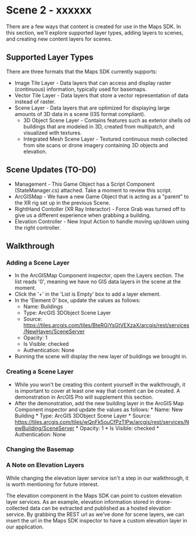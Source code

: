 # Scene 2 - xxxxxx

There are a few ways that content is created for use in the Maps SDK. In this section, we'll explore supported layer types, adding layers to scenes, and creating new content layers for scenes.

## Supported Layer Types
There are three formats that the Maps SDK currently supports:
* Image Tile Layer - Data layers that can access and display raster (continuous) information, typically used for basemaps.
* Vector Tile Layer - Data layers that store a vector representation of data instead of raster.
* Scene Layer - Data layers that are optimized for displaying large amounts of 3D data in a scene (I3S format compliant).
    * 3D Object Scene Layer - Contains features such as exterior shells od buildings that are modeled in 3D, created from multipatch, and visualized with textures.
    * Integrated Mesh Scene Layer - Textured continuous mesh collected from site scans or drone imagery containing 3D objects and elevation.

## Scene Updates (TO-DO)

* Management - This Game Object has a Script Component (StateManager.cs) attached. Take a moment to review this script. 
* ArcGISMap - We have a new Game Object that is acting as a "parent" to the XR rig set up in the previous Scene.
* RightHand Contoller (XR Ray Interactor) - Force Grab was turned off to give us a different experience when grabbing a building.
* Elevation Controller - New Input Action to handle moving up/down using the right controller.

## Walkthrough
### Adding a Scene Layer
* In the ArcGISMap Component inspector, open the Layers section. The list reads '0', meaning we have no GIS data layers in the scene at the moment.
* Click the '+' in the 'List is Empty' box to add a layer element.
* In the 'Element 0' box, update the values as follows:
    * Name: Buildings
    * Type: ArcGIS 3DObject Scene Layer
    * Source: https://tiles.arcgis.com/tiles/BteRGjYsGtVEXzaX/arcgis/rest/services/NewHaven/SceneServer
    * Opacity: 1
    * Is Visible: checked
    * Authentication: None
* Running the scene will display the new layer of buildings we brought in.

### Creating a Scene Layer
* While you won't be creating this content yourself in the walkthrough, it is important to cover at least one way that content can be created. A demonstration in ArcGIS Pro will supplement this section.
* After the demonstration, add the new building layer in the ArcGIS Map Component inspector and update the values as follows:
        * Name: New Building
        * Type: ArcGIS 3DObject Scene Layer
        * Source: https://tiles.arcgis.com/tiles/wQnFk5ouCfPzTlPw/arcgis/rest/services/NewBuilding/SceneServer
        * Opacity: 1
        * Is Visible: checked
        * Authentication: None

### Changing the Basemap

### A Note on Elevation Layers

While changing the elevation layer service isn't a step in our walkthrough, it is worth mentioning for future interest. 

The elevation component in the Maps SDK can point to custom elevation layer services. As an example, elevation information stored in drone-collected data can be extracted and published as a hosted elevation service. By grabbing the REST url as we've done for scene layers, we can insert the url in the Maps SDK inspector to have a custom elevation layer in our application.
